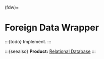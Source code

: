 (fdw)=

# Foreign Data Wrapper

:::{todo} Implement.
:::


:::{seealso}
**Product:**
[Relational Database]
:::


[Relational Database]: https://cratedb.com/solutions/relational-database
